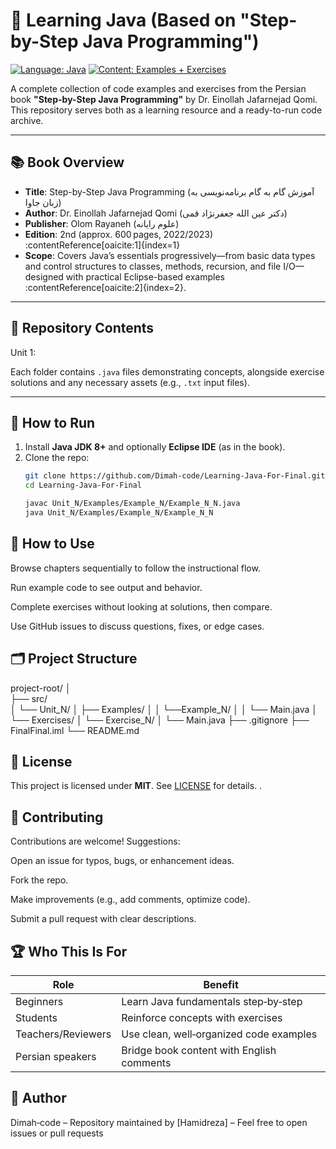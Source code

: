 # 📘 Learning Java (Based on "Step-by-Step Java Programming")



[![Language: Java](https://img.shields.io/badge/Language-Java-red.svg?style=flat)](https://github.com/Dimah-code/Learning-Java-For-Final)
[![Content: Examples + Exercises](https://img.shields.io/badge/Includes-Examples_%26_Exercises-blue.svg?style=flat)]()

A complete collection of code examples and exercises from the Persian book **"Step-by-Step Java Programming"** by Dr. Einollah Jafarnejad Qomi. This repository serves both as a learning resource and a ready-to-run code archive.

---

## 📚 Book Overview

* **Title**: Step-by-Step Java Programming (آموزش گام به گام برنامه‌نویسی به زبان جاوا)  
* **Author**: Dr. Einollah Jafarnejad Qomi (دکتر عین الله جعفرنژاد قمی)  
* **Publisher**: Olom Rayaneh (علوم رایانه)  
* **Edition**: 2nd (approx. 600 pages, 2022/2023) :contentReference[oaicite:1]{index=1}  
* **Scope**: Covers Java’s essentials progressively—from basic data types and control structures to classes, methods, recursion, and file I/O—designed with practical Eclipse-based examples :contentReference[oaicite:2]{index=2}.

---

## 🚀 Repository Contents

Unit 1: 


Each folder contains `.java` files demonstrating concepts, alongside exercise solutions and any necessary assets (e.g., `.txt` input files).


---

## 🧩 How to Run

1. Install **Java JDK 8+** and optionally **Eclipse IDE** (as in the book).
2. Clone the repo:
   ```bash
   git clone https://github.com/Dimah-code/Learning-Java-For-Final.git
   cd Learning-Java-For-Final

   javac Unit_N/Examples/Example_N/Example_N_N.java
   java Unit_N/Examples/Example_N/Example_N_N
   

## 📖 How to Use
Browse chapters sequentially to follow the instructional flow.

Run example code to see output and behavior.

Complete exercises without looking at solutions, then compare.

Use GitHub issues to discuss questions, fixes, or edge cases.

## 🗂 Project Structure

project-root/
│            
├── src/                
│   └── Unit_N/
│         ├── Examples/
│         │    └──Example_N/
│         │        └── Main.java
│         └── Exercises/
│              └── Exercise_N/
│                   └── Main.java
├── .gitignore
├── FinalFinal.iml
└── README.md    


## 📄 License

This project is licensed under **MIT**. See [LICENSE](LICENSE) for details.
.

## 🤝 Contributing
Contributions are welcome! Suggestions:

Open an issue for typos, bugs, or enhancement ideas.

Fork the repo.

Make improvements (e.g., add comments, optimize code).

Submit a pull request with clear descriptions.

## 🏆 Who This Is For

| Role                  | Benefit                                   |
|-----------------------|-------------------------------------------|
| Beginners             | Learn Java fundamentals step‑by‑step      |
| Students              | Reinforce concepts with exercises         |
| Teachers/Reviewers    | Use clean, well‑organized code examples   |
| Persian speakers      | Bridge book content with English comments |

## 📇 Author
Dimah‑code
– Repository maintained by [Hamidreza]
– Feel free to open issues or pull requests

